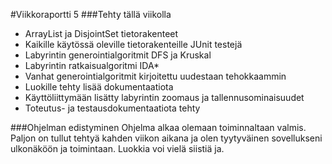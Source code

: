 #Viikkoraportti 5
###Tehty tällä viikolla
  * ArrayList ja DisjointSet tietorakenteet
  * Kaikille käytössä oleville tietorakenteille JUnit testejä
  * Labyrintin generointialgoritmit DFS ja Kruskal
  * Labyrintin ratkaisualgoritmi IDA*
  * Vanhat generointialgoritmit kirjoitettu uudestaan tehokkaammin
  * Luokille tehty lisää dokumentaatiota
  * Käyttöliittymään lisätty labyrintin zoomaus ja tallennusominaisuudet
  * Toteutus- ja testausdokumentaatiota tehty
  
###Ohjelman edistyminen
Ohjelma alkaa olemaan toiminnaltaan valmis. Paljon on tullut tehtyä kahden viikon aikana ja olen tyytyväinen sovellukseni ulkonäköön ja toimintaan. Luokkia voi vielä siistiä ja.
